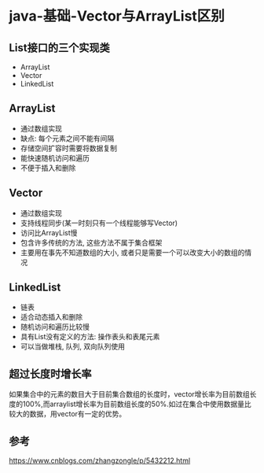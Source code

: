 # java-基础-Vector与ArrayList区别
## List接口的三个实现类
+ ArrayList
+ Vector
+ LinkedList

## ArrayList
+ 通过数组实现
+ 缺点: 每个元素之间不能有间隔
+ 存储空间扩容时需要将数据复制
+ 能快速随机访问和遍历
+ 不便于插入和删除

## Vector
+ 通过数组实现
+ 支持线程同步(某一时刻只有一个线程能够写Vector)
+ 访问比ArrayList慢
+ 包含许多传统的方法, 这些方法不属于集合框架
+ 主要用在事先不知道数组的大小, 或者只是需要一个可以改变大小的数组的情况

## LinkedList
+ 链表
+ 适合动态插入和删除
+ 随机访问和遍历比较慢
+ 具有List没有定义的方法: 操作表头和表尾元素
+ 可以当做堆栈, 队列, 双向队列使用

## 超过长度时增长率
如果集合中的元素的数目大于目前集合数组的长度时，vector增长率为目前数组长度的100%,而arraylist增长率为目前数组长度的50%.如过在集合中使用数据量比较大的数据，用vector有一定的优势。


## 参考
https://www.cnblogs.com/zhangzongle/p/5432212.html